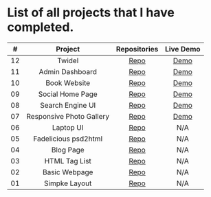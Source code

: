 # List of all projects that I have completed.

|  #  |            Project             | Repositories | Live Demo |
| :-: | :----------------------------: | :----------: |:------------:|
|12|Twidel|[Repo](https://github.com/SohanR/twidel-multi-page-theme)|[Demo](https://sohanr.github.io/twidel-multi-page-theme/)|
|11|Admin Dashboard|[Repo](https://github.com/SohanR/admin-dashboard)|[Demo](https://sohanr.github.io/admin-dashboard/)|
|10|Book Website|[Repo](https://github.com/SohanR/book-website)|[Demo](https://sohanr.github.io/book-website/)|
|09|Social Home Page|[Repo](https://github.com/SohanR/social-home-page)|[Demo](https://sohanr.github.io/social-home-page/)|
|08|Search Engine UI|[Repo](https://github.com/SohanR/search-engine-ui)|[Demo](https://sohanr.github.io/search-engine-ui/)|
|07|Responsive Photo Gallery|[Repo](https://github.com/SohanR/Responsive-photo-gallery)|[Demo](https://sohanr.github.io/Responsive-photo-gallery/)|
|06|Laptop UI|[Repo](https://github.com/SohanR/laptop-ui)|N/A|
|05|Fadelicious psd2html|[Repo](https://github.com/SohanR/Fadelicious-psd2html)|N/A|
|04|Blog Page|[Repo](https://github.com/SohanR/blog-page)|N/A|
|03|HTML Tag List|[Repo](https://github.com/SohanR/HTML-tag-list)|N/A|
|02|Basic Webpage|[Repo](https://github.com/SohanR/Basic-Webpage)|N/A|
|01|Simpke Layout|[Repo](https://github.com/SohanR/Simple-Layout)|N/A|